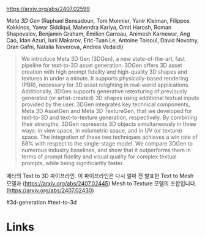 https://arxiv.org/abs/2407.02599

*Meta 3D Gen* (Raphael Bensadoun, Tom Monnier, Yanir Kleiman, Filippos Kokkinos, Yawar Siddiqui, Mahendra Kariya, Omri Harosh, Roman Shapovalov, Benjamin Graham, Emilien Garreau, Animesh Karnewar, Ang Cao, Idan Azuri, Iurii Makarov, Eric-Tuan Le, Antoine Toisoul, David Novotny, Oran Gafni, Natalia Neverova, Andrea Vedaldi)

> We introduce Meta 3D Gen (3DGen), a new state-of-the-art, fast pipeline for text-to-3D asset generation. 3DGen offers 3D asset creation with high prompt fidelity and high-quality 3D shapes and textures in under a minute. It supports physically-based rendering (PBR), necessary for 3D asset relighting in real-world applications. Additionally, 3DGen supports generative retexturing of previously generated (or artist-created) 3D shapes using additional textual inputs provided by the user. 3DGen integrates key technical components, Meta 3D AssetGen and Meta 3D TextureGen, that we developed for text-to-3D and text-to-texture generation, respectively. By combining their strengths, 3DGen represents 3D objects simultaneously in three ways: in view space, in volumetric space, and in UV (or texture) space. The integration of these two techniques achieves a win rate of 68% with respect to the single-stage model. We compare 3DGen to numerous industry baselines, and show that it outperforms them in terms of prompt fidelity and visual quality for complex textual prompts, while being significantly faster.

메타의 Text to 3D 파이프라인. 이 파이프라인은 다시 얼마 전 발표한 Text to Mesh 모델과 (https://arxiv.org/abs/2407.02445) Mesh to Texture 모델의 조합입니다. (https://arxiv.org/abs/2407.02430)

#3d-generation #text-to-3d

# Links

